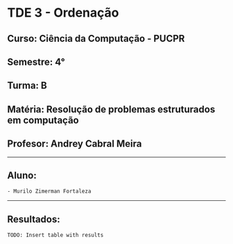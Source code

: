 # TDE 3 - Ordenação
## Curso: Ciência da Computação - PUCPR
## Semestre: 4°
## Turma: B 
## Matéria: Resolução de problemas estruturados em computação 
## Profesor: Andrey Cabral Meira
---
## Aluno:
	- Murilo Zimerman Fortaleza
---

## Resultados:
	TODO: Insert table with results
